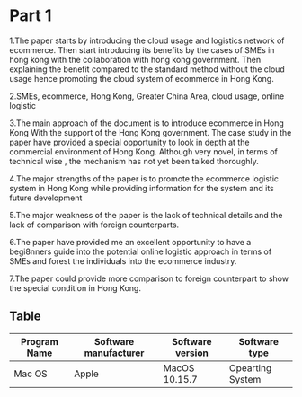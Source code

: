 #  Part 1
1.The paper starts by introducing the cloud usage and logistics network of ecommerce. Then start introducing its benefits by the cases of SMEs in hong kong with the collaboration with hong kong government. Then explaining the benefit compared to the standard method without the cloud usage hence promoting the cloud system of ecommerce in Hong Kong.

2.SMEs, ecommerce, Hong Kong, Greater China Area, cloud usage, online logistic

3.The main approach of the document is to introduce ecommerce in Hong Kong With the support of the Hong Kong government. The case study in the paper have provided a special opportunity to look in depth at the commercial environment of Hong Kong.  Although very novel, in terms of technical wise , the mechanism has not yet been talked thoroughly. 

4.The major strengths of the paper is to promote the ecommerce logistic system in Hong Kong while providing information for the system and its future development

5.The major weakness of the paper is the lack of technical details and the lack of comparison with foreign counterparts.

6.The paper have provided me an excellent opportunity to have a begi8nners guide into the potential online logistic approach in terms of SMEs and forest the individuals into the ecommerce industry.

7.The paper could provide more comparison to foreign counterpart to show the special condition in Hong Kong.

## Table
|Program Name|Software manufacturer|Software version|Software type|
|----|----|---|---|
|Mac OS|Apple|MacOS 10.15.7|Opearting System|
